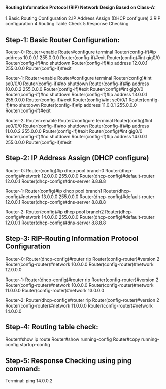 
#### Routing Information Protocol (RIP) Network Design Based on Class-A: 

1.Basic Routing Configuration
2.IP Address Assign (DHCP configure)
3.RIP configuration
4.Routing Table Check
5.Response Checking


Step-1: Basic Router Configuration:
----------------------------------------
Router-0:
Router>enable
Router#configure terminal
Router(config-if)#ip address 10.0.0.1 255.0.0.0
Router(config-if)#exit
Router(config)#int gig0/0
Router(config-if)#no shutdown
Router(config-if)#ip address 12.0.0.1 255.0.0.0
Router(config-if)#exit

Router-1:
Router>enable
Router#configure terminal
Router(config)#int se0/0/0
Router(config-if)#no shutdown
Router(config-if)#ip address 10.0.0.2 255.0.0.0
Router(config-if)#exit
Router(config)#int gig0/0
Router(config-if)#no shutdown
Router(config-if)#ip address 13.0.0.1 255.0.0.0
Router(config-if)#exit
Router(config)#int se0/0/1
Router(config-if)#no shutdown
Router(config-if)#ip address 11.0.0.1 255.0.0.0
Router(config-if)#exit

Router-2:
Router>enable
Router#configure terminal
Router(config)#int se0/0/0
Router(config-if)#no shutdown
Router(config-if)#ip address 11.0.0.2 255.0.0.0
Router(config-if)#exit
Router(config)#int gig0/0
Router(config-if)#no shutdown
Router(config-if)#ip address 14.0.0.1 255.0.0.0
Router(config-if)#exit

Step-2: IP Address Assign (DHCP configure)
-----------------------------------------------------
Router-0:
Router(config)#ip dhcp pool branch0
Router(dhcp-config)#network 12.0.0.0 255.0.0.0
Router(dhcp-config)#default-router 12.0.0.1
Router(dhcp-config)#dns-server 8.8.8.8

Router-1:
Router(config)#ip dhcp pool branch1
Router(dhcp-config)#network 13.0.0.0 255.0.0.0
Router(dhcp-config)#default-router 12.0.0.1
Router(dhcp-config)#dns-server 8.8.8.8

Router-2:
Router(config)#ip dhcp pool branch2
Router(dhcp-config)#network 14.0.0.0 255.0.0.0
Router(dhcp-config)#default-router 12.0.0.1
Router(dhcp-config)#dns-server 8.8.8.8

Step-3: RIP-Routing Information Protocol Configuration
----------------------------------------------------------
Router-0:
Router(dhcp-config)#router rip
Router(config-router)#version 2
Router(config-router)#network 10.0.0.0
Router(config-router)#network 12.0.0.0

Router-1:
Router(dhcp-config)#router rip
Router(config-router)#version 2
Router(config-router)#network 10.0.0.0
Router(config-router)#network 11.0.0.0
Router(config-router)#network 13.0.0.0

Router-2:
Router(dhcp-config)#router rip
Router(config-router)#version 2
Router(config-router)#network 11.0.0.0
Router(config-router)#network 14.0.0.0

Step-4: Routing table check:
---------------------------------------------------------
Router#show ip route
Router#show running-config
Router#copy running-config startup-config

Step-5: Response Checking using ping command:
-------------------------------------------------------------
Terminal: ping 14.0.0.2
